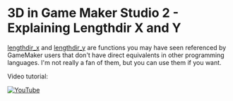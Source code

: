# 3D in Game Maker Studio 2 - Explaining Lengthdir X and Y

[lengthdir_x](https://manual.yoyogames.com/#t=GameMaker_Language%2FGML_Reference%2FMaths_And_Numbers%2FAngles_And_Distance%2Flengthdir_x.htm) and [lengthdir_y](https://manual.yoyogames.com/#t=GameMaker_Language%2FGML_Reference%2FMaths_And_Numbers%2FAngles_And_Distance%2Flengthdir_y.htm) are functions you may have seen referenced by GameMaker users that don't have direct equivalents in other programming languages. I'm not really a fan of them, but you can use them if you want.

Video tutorial:

[![YouTube](https://i.ytimg.com/vi/vgyI-1CgXrs/hqdefault.jpg)](https://youtu.be/vgyI-1CgXrs)